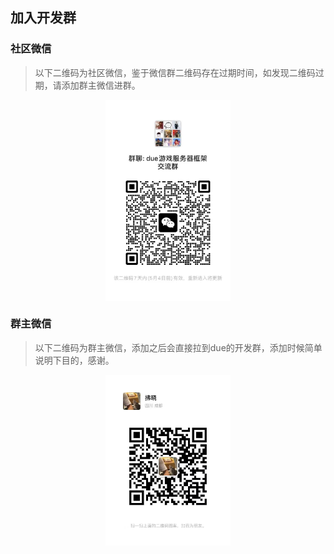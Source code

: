 ## 加入开发群

### 社区微信
> 以下二维码为社区微信，鉴于微信群二维码存在过期时间，如发现二维码过期，请添加群主微信进群。
>
<img title="" src="../static/join/group_qrcode.jpeg" alt="社区微信" style="width: 200px; display: block; margin: 0 auto;">

### 群主微信

> 以下二维码为群主微信，添加之后会直接拉到due的开发群，添加时候简单说明下目的，感谢。
> 
<img title="" src="../static/join/personal_qrcode.jpeg" alt="群主微信" style="width: 200px; display: block; margin: 0 auto;">
